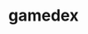 # gamedex
<!-- This website is to describe a breif detailes of the games. It will help the gamers to know What is a particular game about, What missions are there in it, How to solve a mission in the easiest way and so on. It will also help them in knowing about details which dveelopers hide to let gamer exlpore. It will tell them public opinion on the game they are looking for. -->